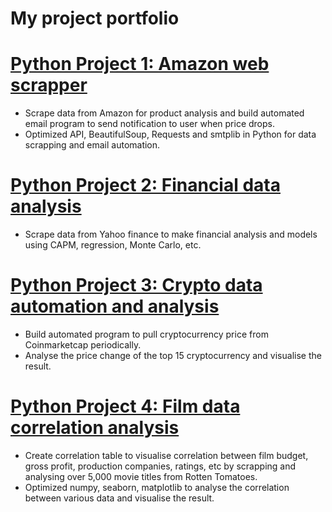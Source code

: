 # My project portfolio


# [Python Project 1: Amazon web scrapper](https://github.com/GISOGISO/Amazon-web-scrapper)
* Scrape data from Amazon for product analysis and build automated email program to send notification to user when price drops.
* Optimized API, BeautifulSoup, Requests and smtplib in Python for data scrapping and email automation.

# [Python Project 2: Financial data analysis](https://github.com/GISOGISO/Financial-data-analysis)
* Scrape data from Yahoo finance to make financial analysis and models using CAPM, regression, Monte Carlo, etc.

# [Python Project 3: Crypto data automation and analysis](https://github.com/GISOGISO/Crypto-data-automation-and-analysis)
* Build automated program to pull cryptocurrency price from Coinmarketcap periodically.
* Analyse the price change of the top 15 cryptocurrency and visualise the result.

# [Python Project 4: Film data correlation analysis](https://github.com/GISOGISO/Film-data-correlation-analysis)
* Create correlation table to visualise correlation between film budget, gross profit, production companies, ratings, etc by scrapping and analysing over 5,000 movie titles from Rotten Tomatoes.
* Optimized numpy, seaborn, matplotlib to analyse the correlation between various data and visualise the result.



